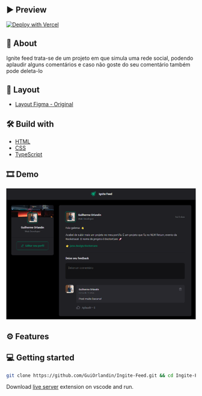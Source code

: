 </div>

## ▶ Preview

[![Deploy with Vercel](https://vercel.com/button)](https://ingite-feed.vercel.app/)

## 📃 About

Ignite feed trata-se de um projeto em que simula uma rede social, podendo aplaudir alguns comentários e caso não goste do seu comentário também pode deleta-lo
## 🎨 Layout

- [Layout Figma - Original](https://www.figma.com/file/7Cwub6u2QyN78Aj0l57mXS/Ignite-Feed-(Community)?node-id=0%3A1&t=uwU9bChdIiczu6gt-0)

## 🛠 Build with

- [HTML]()
- [CSS]()
- [TypeScript]()

## 🎞 Demo

<img src="src/assets/demo.png">

## ⚙ Features


## 💻 Getting started

```sh
git clone https://github.com/GuiOrlandin/Ingite-Feed.git && cd Ingite-Feed
```

Download [live server](https://marketplace.visualstudio.com/items?itemName=ritwickdey.LiveServer) extension on vscode and run.